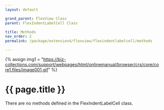 ```yaml
---
layout: default

grand_parent: FlexView Class
parent: FlexIndentLabelCell Class

title: Methods
nav_order: 2
permalink: /package/extension4/flexview/flexindentlabelcell/methods

---
```

{% assign img1 = "https://biz-collections.com/support/webpages/html/onlinemanual/browser/crs/core/core1.files/image001.gif" %}


# {{ page.title }}

There are no methods defined in the FlexIndentLabelCell class.